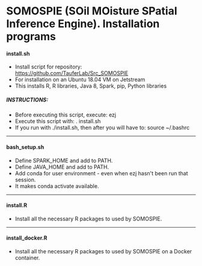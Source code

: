 # SOMOSPIE (SOil MOisture SPatial Inference Engine). Installation programs

#### install.sh

- Install script for repository: https://github.com/TauferLab/Src_SOMOSPIE
- For installation on an Ubuntu 18.04 VM on Jetstream
- This installs R, R libraries, Java 8, Spark, pip, Python libraries

#####  INSTRUCTIONS:

- Before executing this script, execute: ezj
- Execute this script with: . install.sh
- If you run with ./install.sh, then after you will have to: source ~/.bashrc

*** 

#### bash_setup.sh

- Define SPARK_HOME and add to PATH.
- Define JAVA_HOME and add to PATH.
- Add conda for user environment - even when ezj hasn't been run that session.
- It makes conda activate available.

***

#### install.R

- Install all the necessary R packages to used by SOMOSPIE.

***

#### install_docker.R

- Install all the necessary R packages to used by SOMOSPIE on a Docker container.
